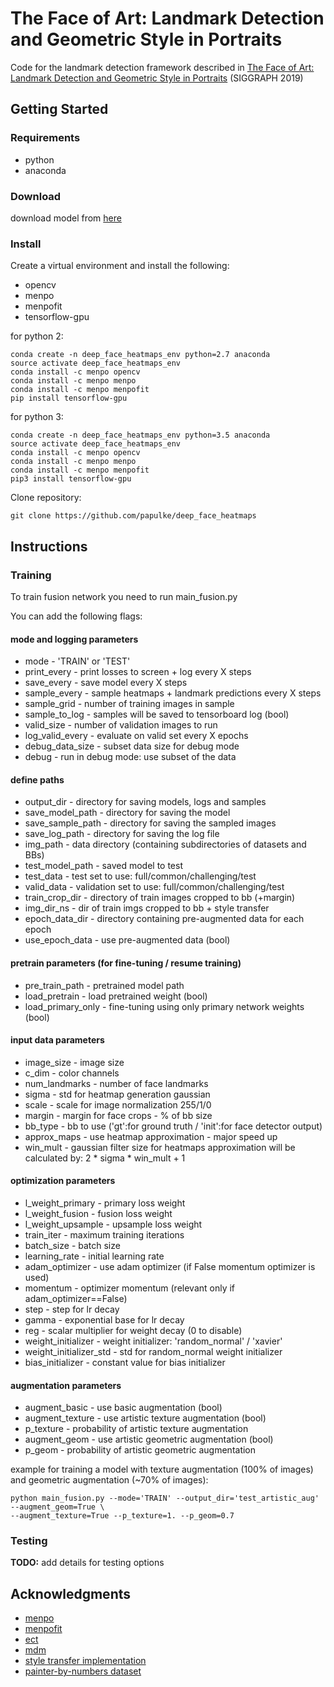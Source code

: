 # The Face of Art: Landmark Detection and Geometric Style in Portraits

Code for the landmark detection framework described in [The Face of Art: Landmark Detection and Geometric Style in Portraits](http://www.faculty.idc.ac.il/arik/site/foa/face-of-art.asp) (SIGGRAPH 2019)

## Getting Started

### Requirements

* python
* anaconda

### Download
download model from [here](https://www.dropbox.com/sh/hrxcyug1bmbj6cs/AAAxq_zI5eawcLjM8zvUwaXha?dl=0)

<!-- download datasets from [here](https://www.dropbox.com/sh/3r481u61mqd0pso/AAAyuhdUX0tomYdsYtn6QXZfa?dl=0) (**TODO:** remove before publish)
\
for training you will need to download the following folders:
* training_set
* Bounding_Boxes
* crop_gt_margin_0.25 (to save time on cropping data to ground-truth face bounding-box with 25% margin)
* crop_gt_margin_0.25_ns (for using artistic texture augmentation)
\
for testing you will need:
* full_set
* common_set
* challenging_set
* test_set
* Bounding_Boxes-->


### Install

Create a virtual environment and install the following:
* opencv
* menpo
* menpofit
* tensorflow-gpu

for python 2:
```
conda create -n deep_face_heatmaps_env python=2.7 anaconda
source activate deep_face_heatmaps_env
conda install -c menpo opencv
conda install -c menpo menpo
conda install -c menpo menpofit
pip install tensorflow-gpu

```

for python 3:
```
conda create -n deep_face_heatmaps_env python=3.5 anaconda
source activate deep_face_heatmaps_env
conda install -c menpo opencv
conda install -c menpo menpo
conda install -c menpo menpofit
pip3 install tensorflow-gpu

```

Clone repository:

```
git clone https://github.com/papulke/deep_face_heatmaps
```

## Instructions

### Training

To train fusion network you need to run main_fusion.py

You can add the following flags:

#### mode and logging parameters
* mode - 'TRAIN' or 'TEST'
* print_every - print losses to screen + log every X steps
* save_every - save model every X steps
* sample_every - sample heatmaps + landmark predictions every X steps
* sample_grid - number of training images in sample
* sample_to_log - samples will be saved to tensorboard log (bool)
* valid_size - number of validation images to run
* log_valid_every - evaluate on valid set every X epochs
* debug_data_size - subset data size for debug mode
* debug - run in debug mode: use subset of the data

#### define paths
* output_dir - directory for saving models, logs and samples
* save_model_path - directory for saving the model
* save_sample_path - directory for saving the sampled images
* save_log_path - directory for saving the log file
* img_path - data directory (containing subdirectories of datasets and BBs)
* test_model_path - saved model to test
* test_data - test set to use: full/common/challenging/test
* valid_data - validation set to use: full/common/challenging/test
* train_crop_dir - directory of train images cropped to bb (+margin)
* img_dir_ns - dir of train imgs cropped to bb + style transfer
* epoch_data_dir - directory containing pre-augmented data for each epoch
* use_epoch_data - use pre-augmented data (bool)


#### pretrain parameters (for fine-tuning / resume training)
* pre_train_path - pretrained model path
* load_pretrain - load pretrained weight (bool)
* load_primary_only - fine-tuning using only primary network weights (bool)

#### input data parameters
* image_size - image size
* c_dim - color channels
* num_landmarks - number of face landmarks
* sigma - std for heatmap generation gaussian
* scale - scale for image normalization 255/1/0
* margin - margin for face crops - % of bb size
* bb_type - bb to use ('gt':for ground truth / 'init':for face detector output)
* approx_maps - use heatmap approximation - major speed up
* win_mult - gaussian filter size for heatmaps approximation will be calculated by: 2 * sigma * win_mult + 1

#### optimization parameters
* l_weight_primary - primary loss weight
* l_weight_fusion - fusion loss weight
* l_weight_upsample - upsample loss weight
* train_iter - maximum training iterations
* batch_size - batch size
* learning_rate - initial learning rate
* adam_optimizer - use adam optimizer (if False momentum optimizer is used)
* momentum - optimizer momentum (relevant only if adam_optimizer==False)
* step - step for lr decay
* gamma - exponential base for lr decay
* reg - scalar multiplier for weight decay (0 to disable)
* weight_initializer - weight initializer: 'random_normal' / 'xavier'
* weight_initializer_std - std for random_normal weight initializer
* bias_initializer - constant value for bias initializer

#### augmentation parameters
* augment_basic - use basic augmentation (bool)
* augment_texture - use artistic texture augmentation (bool)
* p_texture - probability of artistic texture augmentation
* augment_geom - use artistic geometric augmentation (bool)
* p_geom - probability of artistic geometric augmentation


example for training a model with texture augmentation (100% of images) and geometric augmentation (~70% of images):
```
python main_fusion.py --mode='TRAIN' --output_dir='test_artistic_aug' --augment_geom=True \
--augment_texture=True --p_texture=1. --p_geom=0.7
```

### Testing 

<!--There are 3 options to test our models:
1. using main_fusion.py
2. using evaluate_model.py
3. using evaluate_and_compare_multiple_models.py
\
#### Evaluating using main files
\
Using this option you can sample heat-maps + predictions of the selected test data.
If ground-truth landmarks are provided, the normalized mean error will be calculated.
\
example:
```
python main_fusion.py --mode='TEST' --test_model_path='model/deep_heatmaps-100000' \
--test_data='challenging'
```-->

**TODO:** add details for testing options
<!-- #### Evaluating using evaluate_model
Using this option you can get normalized mean error statistics of the model on the selected test data.
This option will provide AUC measure, failure rate and CED plot.
You can add the following flags:
#### define paths
* img_dir - data directory (containing subdirectories of datasets and BBs)
* test_data - test set to use full/common/challenging/test
* model_path - pretrained model path
#### parameters used to train network
* network_type - network architecture 'Fusion'/'Primary'
* image_size - image size
* c_dim - color channels
* num_landmarks - number of face landmarks
* scale - scale for image normalization 255/1/0
* margin - margin for face crops - % of bb size
* bb_type - bb to use ('gt':for ground truth / 'init':for face detector output)
#### choose batch size and debug data size
* batch_size - batch size
* debug - run in debug mode - use subset of the data (bool)
* debug_data_size - subset data size to test in debug mode
#### statistics parameters
* max_error - error threshold to be considered as failure
* save_log - save statistics to log_dir (bool)
* log_path - directory for saving NME statistics
example:
```
python evaluate_model.py --model_path='model/deep_heatmaps-100000' --test_data='full' \
--network_type='Fusion' --max_error=0.07
```
#### Evaluating using evaluate_and_compare_multiple_models
Using this option you can create a unified CED plot of multiple input models.
in addition, AUC measures and failure rates will be printed to screen.
** NOTICE: 
* Each model should be placed in a different directory (using a meaningful name e.g: "fusion_lr_1e-6"/"primary_lr_1e-4"/"fusion_aug_texture" etc.). including the word primary/fusion in the directory names is a must!
* Each model directory should contain one saved model.
* All model directories should be placed in one directory (e.g: "models_to_compare")
* It is assumed that model meta files is provided
* It is assumed that all models were trained with the same: bb_type, scale, margin, num_landmarks, image_size and c_dim
example:
```
python evaluate_and_compare_multiple_models.py --models_dir='models_to_compare' \
--test_data='test'  --max_error=0.08 --log_path='logs/nme_statistics'
```--> 


## Acknowledgments

* [menpo](https://github.com/menpo/menpo)
* [menpofit](https://github.com/menpo/menpofit)
* [ect](https://github.com/HongwenZhang/ECT-FaceAlignment)
* [mdm](https://github.com/trigeorgis/mdm)
* [style transfer implementation](https://github.com/woodrush/neural-art-tf)
* [painter-by-numbers dataset](https://www.kaggle.com/c/painter-by-numbers/data)
